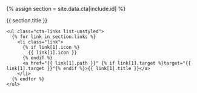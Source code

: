 {% assign section = site.data.cta[include.id] %}

<div class="col-md-6">
  <div class="cta-box">
    <div class="cta-box-header">{{ section.title }}</div>

    <ul class="cta-links list-unstyled">
      {% for link in section.links %}
        <li class="link">
          {% if link[1].icon %}
            {{ link[1].icon }}
          {% endif %}
          <a href="{{ link[1].path }}" {% if link[1].target %}target="{{ link[1].target }}"{% endif %}>{{ link[1].title }}</a>
        </li>
      {% endfor %}
    </ul>

  </div>
</div>
